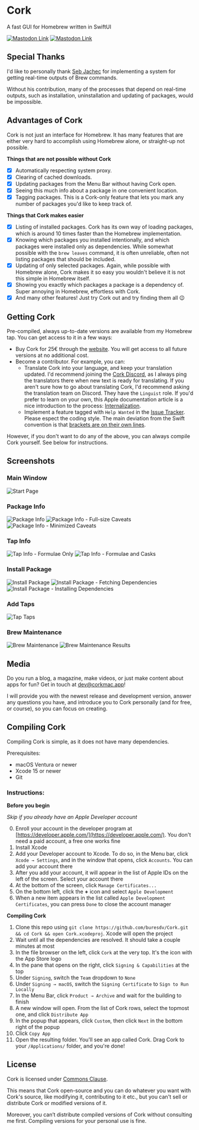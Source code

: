 # Cork

A fast GUI for Homebrew written in SwiftUI

[![Mastodon Link](https://img.shields.io/mastodon/follow/108939255808776594?domain=https%3A%2F%2Fmstdn.social&label=Follow%20me%20for%20updates&style=flat)](https://mstdn.social/@davidbures)
[![Mastodon Link](https://img.shields.io/discord/1083475351260377119?label=Talk%20to%20me%20on%20Discord&style=flat)](https://discord.gg/kUHg8uGHpG)

## Special Thanks

I'd like to personally thank [Seb Jachec](https://github.com/sebj) for implementing a system for getting real-time outputs of Brew commands. 

Without his contribution, many of the processes that depend on real-time outputs, such as installation, uninstallation and updating of packages, would be impossible.

## Advantages of Cork

Cork is not just an interface for Homebrew. It has many features that are either very hard to accomplish using Homebrew alone, or straight-up not possible.

**Things that are not possible without Cork**

- [x] Automatically respecting system proxy.
- [x] Clearing of cached downloads.
- [x] Updating packages from the Menu Bar without having Cork open.
- [x] Seeing this much info about a package in one convenient location.
- [x] Tagging packages. This is a Cork-only feature that lets you mark any number of packages you'd like to keep track of.

**Things that Cork makes easier**

- [x] Listing of installed packages. Cork has its own way of loading packages, which is around 10 times faster than the Homebrew implementation.
- [x] Knowing which packages you installed intentionally, and which packages were installed only as dependencies. While somewhat possible with the `brew leaves` command, it is often unreliable, often not listing packages that should be included.
- [x] Updating of only selected packages. Again, while possible with Homebrew alone, Cork makes it so easy you wouldn't believe it is not this simple in Homebrew itself.
- [x] Showing you exactly which packages a package is a dependency of. Super annoying in Homebrew, effortless with Cork.
- [x] And many other features! Just try Cork out and try finding them all 😉

## Getting Cork

Pre-compiled, always up-to-date versions are available from my Homebrew tap. You can get access to it in a few ways:

- Buy Cork for 25€ through the [website](https://corkmac.app). You will get access to all future versions at no additional cost.
- Become a contributor. For example, you can:
  - Translate Cork into your language, and keep your translation updated. I'd recommend joining the [Cork Discord](https://discord.gg/kUHg8uGHpG), as I always ping the translators there when new text is ready for translating.
    If you aren't sure how to go about translating Cork, I'd recommend asking the translation team on Discord. They have the `Linguist` role.
    If you'd prefer to learn on your own, this Apple documentation article is a nice introduction to the process: [Internalization](https://developer.apple.com/documentation/xcode/adding-support-for-languages-and-regions).
  - Implement a feature tagged with `Help Wanted` in the [Issue Tracker](https://github.com/buresdv/Cork/issues?q=is%3Aissue+is%3Aopen+label%3A%22Help+Wanted%22).
    Please espect the coding style. The main deviation from the Swift convention is that [brackets are on their own lines](https://github.com/buresdv/Cork/blob/83e6ac9977d780328d7bfeddaf4df66dc3260521/Cork/Logic/JSON/Parse%20JSON.swift#L16).

However, if you don't want to do any of the above, you can always compile Cork yourself. See below for instructions.

## Screenshots
### Main Window
![Start Page](https://i.imgur.com/DNCsucp.png)

### Package Info
![Package Info](https://i.imgur.com/U8nCdlc.png)
![Package Info - Full-size Caveats](https://i.imgur.com/lm2AhnX.png)
![Package Info - Minimized Caveats](https://i.imgur.com/KFonAHx.png)

### Tap Info
![Tap Info - Formulae Only](https://i.imgur.com/VZi6jKK.png)
![Tap Info - Formulae and Casks](https://i.imgur.com/ZCDlel6.png)

### Install Package
![Install Package](https://i.imgur.com/c5BNkl3.png)
![Install Package - Fetching Dependencies](https://i.imgur.com/x8qWBMO.png)
![Install Package - Installing Dependencies](https://i.imgur.com/dIgYKoj.png)

### Add Taps
![Tap Taps](https://i.imgur.com/RKMUgM8.png)

### Brew Maintenance
![Brew Maintenance](https://i.imgur.com/Ky9kjPo.png)
![Brew Maintenance Results](https://i.imgur.com/sxjbRg2.png)

## Media
Do you run a blog, a magazine, make videos, or just make content about apps for fun? Get in touch at dev@corkmac.app!

I will provide you with the newest release and development version, answer any questions you have, and introduce you to Cork personally (and for free, or course), so you can focus on creating.

## Compiling Cork

Compiling Cork is simple, as it does not have many dependencies.

Prerequisites:

* macOS Ventura or newer
* Xcode 15 or newer
* Git

### Instructions:

**Before you begin**

*Skip if you already have an Apple Developer account*

0. Enroll your account in the developer program at [https://developer.apple.com/](https://developer.apple.com/). You don't need a paid account, a free one works fine
1. Install Xcode
2. Add your Developer account to Xcode. To do so, in the Menu bar, click `Xcode → Settings`, and in the window that opens, click `Accounts`. You can add your account there
3. After you add your account, it will appear in the list of Apple IDs on the left of the screen. Select your account there
4. At the bottom of the screen, click `Manage Certificates...`
5. On the bottom left, click the **+** icon and select `Apple Development`
6. When a new item appears in the list called `Apple Development Certificates`, you can press `Done` to close the account manager

**Compiling Cork**

1. Clone this repo using `git clone https://github.com/buresdv/Cork.git && cd Cork && open Cork.xcodeproj`. Xcode will open the project
2. Wait until all the dependencies are resolved. It should take a couple minutes at most
3. In the file browser on the left, click `Cork` at the very top. It's the icon with the App Store logo
4. In the pane that opens on the right, click `Signing & Capabilities` at the top
5. Under `Signing`, switch the `Team` dropdown to `None`
6. Under `Signing → macOS`, switch the `Signing Certificate` to `Sign to Run Locally`
7. In the Menu Bar, click `Product → Archive` and wait for the building to finish
8. A new window will open. From the list of Cork rows, select the topmost one, and click `Distribute App`
9. In the popup that appears, click `Custom`, then click `Next` in the bottom right of the popup
10. Click `Copy App`
11. Open the resulting folder. You'll see an app called Cork. Drag Cork to your `/Applications/` folder, and you're done!

## License

Cork is licensed under [Commons Clause](https://commonsclause.com).

This means that Cork open-source and you can do whatever you want with Cork's source, like modifying it, contributing to it etc., but you can't sell or distribute Cork or modified versions of it.

Moreover, you can’t distribute compiled versions of Cork without consulting me first. Compiling versions for your personal use is fine.
